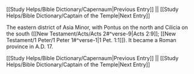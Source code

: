 [[Study Helps/Bible Dictionary/Capernaum|Previous Entry]]  ||  [[Study Helps/Bible Dictionary/Captain of the Temple|Next Entry]]

 The eastern district of Asia Minor, with Pontus on the north and Cilicia on the south ([[New Testament/Acts/Acts 2#^verse-9|Acts 2:9]]; [[New Testament/1 Peter/1 Peter 1#^verse-1|1 Pet. 1:1]]). It became a Roman province in A.D. 17.

[[Study Helps/Bible Dictionary/Capernaum|Previous Entry]]  ||  [[Study Helps/Bible Dictionary/Captain of the Temple|Next Entry]]